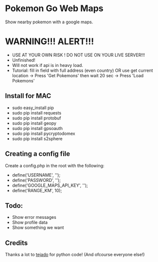 # Pokemon Go Web Maps
Show nearby pokemon with a google maps.

# WARNING!!! ALERT!!!

 * USE AT YOUR OWN RISK ! DO NOT USE ON YOUR LIVE SERVER!!!
 * Unfinished!
 * Will not work if api is in heavy load.
 * Tutorial: fill in field with full address (even country) OR use get current location -> Press 'Get Pokemons' then wait 20 sec -> Press 'Load Pokemons'

## Install for MAC

 * sudo easy_install pip 
 * sudo pip install requests 
 * sudo pip install protobuf
 * sudo pip install geopy 
 * sudo pip install gpsoauth 
 * sudo pip install pycryptodomex
 * sudo pip install s2sphere

## Creating a config file
Create a config.php in the root with the following:

 * define('USERNAME', '');
 * define('PASSWORD', '');
 * define('GOOGLE_MAPS_API_KEY', '');
 * define('RANGE_KM', 10);

## Todo:

 * Show error messages
 * Show profile data
 * Show something we want

## Credits
Thanks a lot to [tejado](https://github.com/tejado/pokemongo-api-demo) for python code! (And ofcourse everyone else!)

